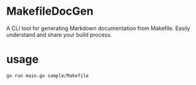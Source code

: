 # MakefileDocGen
A CLI tool for generating Markdown documentation from Makefile. Easily understand and share your build process.

# usage
```sh
go run main.go sample/Makefile
```
